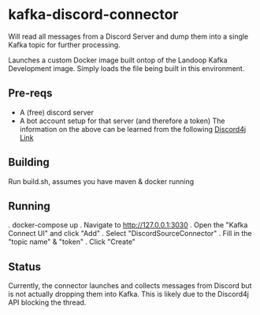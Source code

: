 # kafka-discord-connector
Will read all messages from a Discord Server and dump them into a single Kafka topic for further processing. 

Launches a custom Docker image built ontop of the Landoop Kafka Development image. Simply loads the file being built in this environment. 

## Pre-reqs
* A (free) discord server
* A bot account setup for that server (and therefore a token)
The information on the above can be learned from the following [Discord4j Link](https://docs.discord4j.com/discord-application-tutorial)

## Building
Run build.sh, assumes you have maven & docker running

## Running
. docker-compose up
. Navigate to http://127.0.0.1:3030
. Open the "Kafka Connect UI" and click "Add"
. Select "DiscordSourceConnector"
. Fill in the "topic name" & "token"
. Click "Create"



## Status
Currently, the connector launches and collects messages from Discord but is not actually dropping them into Kafka. This is likely due to the Discord4j API blocking the thread. 

